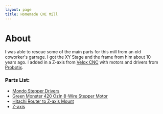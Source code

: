 ```yaml
---
layout: page
title: Homemade CNC Mill
---
```


# About
I was able to rescue some of the main parts for this mill from an old coworker's garrage. I got the XY Stage and the frame
from him about 10 years ago. I added in a Z-axis from [Velox CNC](http://www.veloxcnc.com/ "Velox CNC") with motors and drivers from [Probotix](http://www.probotix.com/ "Probotix").

### Parts List:
* [Mondo Stepper Drivers](http://www.probotix.com/MondoStep-5.6-Bi-Polar-Stepper-Motor-Driver?search=stepper "Mondo Stepper Drivers")
* [Green Monster 420 OzIn 8-Wire Stepper Motor](http://www.probotix.com/Green-Monster-420-OzIn-8-Wire-Stepper-Motor?search=stepper "Green Monster 420 OzIn 8-Wire Stepper Motor")
* [Hitachi Router to Z-axis Mount](http://www.veloxcnc.com/proddetail.asp?prod=RM-Hitachi "Hitachi Router to Z-axis Mount")
* [Z-axis](http://www.veloxcncrouters.com/_p/prd1/3175351321/product/za1200qr-3----12%22-travel "Z-axis")


